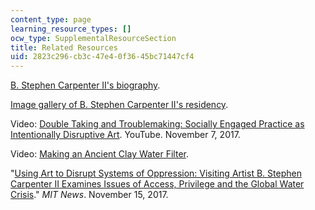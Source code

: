 ```yaml
---
content_type: page
learning_resource_types: []
ocw_type: SupplementalResourceSection
title: Related Resources
uid: 2823c296-cb3c-47e4-0f36-45bc71447cf4
---
```


[B. Stephen Carpenter II's biography](https://arts.mit.edu/artists/stephen-carpenter/#biography).

[Image gallery of B. Stephen Carpenter II's residency](https://www.flickr.com/photos/artsatmit/sets/72157689740397534).

Video: [Double Taking and Troublemaking: Socially Engaged Practice as Intentionally Disruptive Art](https://www.youtube.com/watch?v=eKUK-2ZzP60). YouTube. November 7, 2017. 

Video: [Making an Ancient Clay Water Filter](https://rtlln1kraz3heqyqi5ac19ce-wpengine.netdna-ssl.com/wp-content/uploads/2018/06/Making-a-Clay-Water-Filter_v2.mp4). 

"[Using Art to Disrupt Systems of Oppression: Visiting Artist B. Stephen Carpenter II Examines Issues of Access, Privilege and the Global Water Crisis](http://news.mit.edu/2017/stephen-carpenter-using-art-disrupt-systems-oppression-1115)." _MIT News_. November 15, 2017.